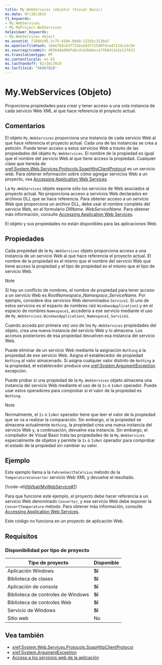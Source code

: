 ```yaml
---
title: My.WebServices (objeto) (Visual Basic)
ms.date: 07/20/2015
f1_keywords:
- My.WebServices
- My.MyProject.WebServices
helpviewer_keywords:
- My.WebServices object
ms.assetid: f188dc05-2c75-41b6-bb68-122d1c3110a2
ms.openlocfilehash: 1b4e703cb3f723ea283f725d0f4ce4711dca3c9e
ms.sourcegitcommit: 40364ded04fa6cdcb2b6beca7f68412e2e12f633
ms.translationtype: MT
ms.contentlocale: es-ES
ms.lasthandoff: 02/28/2019
ms.locfileid: "56967820"
---
```

# <a name="mywebservices-object"></a>My.WebServices (Objeto)
Proporciona propiedades para crear y tener acceso a una sola instancia de cada servicio Web XML al que hace referencia el proyecto actual.  
  
## <a name="remarks"></a>Comentarios  
 El objeto `My.WebServices` proporciona una instancia de cada servicio Web al que hace referencia el proyecto actual. Cada una de las instancias se crea a petición. Puede tener acceso a estos servicios Web a través de las propiedades del objeto `My.WebServices`. El nombre de la propiedad es igual que el nombre del servicio Web al que tiene acceso la propiedad. Cualquier clase que hereda de <xref:System.Web.Services.Protocols.SoapHttpClientProtocol> es un servicio web. Para obtener información sobre cómo agregar servicios Web a un proyecto, vea [Accessing Application Web Services](../../../visual-basic/developing-apps/programming/accessing-application-web-services.md).  
  
 La `My.WebServices` objeto expone sólo los servicios de Web asociados al proyecto actual. No proporciona acceso a servicios Web declarados en archivos DLL que se hace referencia. Para obtener acceso a un servicio Web que proporciona un archivo DLL, debe usar el nombre completo del servicio Web, en el formulario *DllName*. *WebServiceName*. Para obtener más información, consulte [Accessing Application Web Services](../../../visual-basic/developing-apps/programming/accessing-application-web-services.md).  
  
 El objeto y sus propiedades no están disponibles para las aplicaciones Web.  
  
## <a name="properties"></a>Propiedades  
 Cada propiedad de la `My.WebServices` objeto proporciona acceso a una instancia de un servicio Web al que hace referencia el proyecto actual. El nombre de la propiedad es el mismo que el nombre del servicio Web que tiene acceso la propiedad y el tipo de propiedad es el mismo que el tipo de servicio Web.  
  
> [!NOTE]
>  Si hay un conflicto de nombres, el nombre de propiedad para tener acceso a un servicio Web es *RootNamespace*_*Namespace*\_*ServiceName*. Por ejemplo, considere dos servicios Web denominados `Service1`. Si uno de estos servicios es el espacio de nombres raíz `WindowsApplication1` y en el espacio de nombres `Namespace1`, accedería a ese servicio mediante el uso de `My.WebServices.WindowsApplication1_Namespace1_Service1`.  
  
 Cuando acceda por primera vez uno de los `My.WebServices` propiedades del objeto, crea una nueva instancia del servicio Web y lo almacena. Los accesos posteriores de esa propiedad devuelven esa instancia del servicio Web.  
  
 Puede eliminar de un servicio Web mediante la asignación `Nothing` a la propiedad de ese servicio Web. Asigna el establecedor de propiedad `Nothing` al valor almacenado. Si asigna cualquier valor distinto de `Nothing` a la propiedad, el establecedor produce una <xref:System.ArgumentException> excepción.  
  
 Puede probar si una propiedad de la `My.WebServices` objeto almacena una instancia del servicio Web mediante el uso de la `Is` o `IsNot` operador. Puede usar estos operadores para comprobar si el valor de la propiedad es `Nothing`.  
  
> [!NOTE]
>  Normalmente, el `Is` o `IsNot` operador tiene que leer el valor de la propiedad que se va a realizar la comparación. Sin embargo, si la propiedad se almacena actualmente `Nothing`, la propiedad crea una nueva instancia del servicio Web y, a continuación, devuelve esa instancia. Sin embargo, el compilador de Visual Basic trata las propiedades de la `My.WebServices` especialmente de objetos y permite la `Is` o `IsNot` operador para comprobar el estado de la propiedad sin cambiar su valor.  
  
## <a name="example"></a>Ejemplo  
 Este ejemplo llama a la `FahrenheitToCelsius` método de la `TemperatureConverter` servicio Web XML y devuelve el resultado.  
  
 [!code-vb[VbVbalrMyWebService#1](~/samples/snippets/visualbasic/VS_Snippets_VBCSharp/VbVbalrMyWebService/VB/Form1.vb#1)]  
  
 Para que funcione este ejemplo, el proyecto debe hacer referencia a un servicio Web denominado `Converter`, y ese servicio Web debe exponer la `ConvertTemperature` método. Para obtener más información, consulte [Accessing Application Web Services](../../../visual-basic/developing-apps/programming/accessing-application-web-services.md).  
  
 Este código no funciona en un proyecto de aplicación Web.  
  
## <a name="requirements"></a>Requisitos  
  
### <a name="availability-by-project-type"></a>Disponibilidad por tipo de proyecto  
  
|Tipo de proyecto|Disponible|  
|---|---|  
|Aplicación Windows|**Sí**|  
|Biblioteca de clases|**Sí**|  
|Aplicación de consola|**Sí**|  
|Biblioteca de controles de Windows|**Sí**|  
|Biblioteca de controles Web|**Sí**|  
|Servicio de Windows|**Sí**|  
|Sitio web|No|  
  
## <a name="see-also"></a>Vea también
- <xref:System.Web.Services.Protocols.SoapHttpClientProtocol>
- <xref:System.ArgumentException>
- [Acceso a los servicios web de la aplicación](../../../visual-basic/developing-apps/programming/accessing-application-web-services.md)
